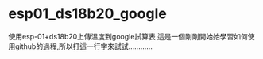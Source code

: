 # esp01_ds18b20_google
使用esp-01+ds18b20上傳溫度到google試算表
這是一個剛剛開始始學習如何使用github的過程,所以打這一行字來試試............
